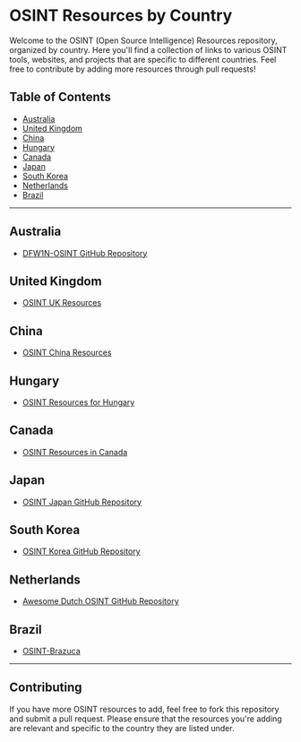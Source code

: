 # OSINT Resources by Country

Welcome to the OSINT (Open Source Intelligence) Resources repository, organized by country. Here you'll find a collection of links to various OSINT tools, websites, and projects that are specific to different countries. Feel free to contribute by adding more resources through pull requests!

## Table of Contents

- [Australia](#australia)
- [United Kingdom](#united-kingdom)
- [China](#china)
- [Hungary](#hungary)
- [Canada](#canada)
- [Japan](#japan)
- [South Korea](#south-korea)
- [Netherlands](#netherlands)
- [Brazil](#brazil)

---

## Australia
- [DFW1N-OSINT GitHub Repository](https://github.com/DFW1N/DFW1N-OSINT)

## United Kingdom
- [OSINT UK Resources](https://start.me/p/gyq0Rz/united-kingdom)

## China
- [OSINT China Resources](https://start.me/p/GE7JQb/osint)

## Hungary
- [OSINT Resources for Hungary](https://start.me/p/kxGLzd/hun-osint)

## Canada
- [OSINT Resources in Canada](https://start.me/p/aLe0vp/osint-resources-in-canada)

## Japan
- [OSINT Japan GitHub Repository](https://github.com/Coordinate-Cat/OSINT-JAPAN)

## South Korea
- [OSINT Korea GitHub Repository](https://github.com/SwanLeeSec/rokinttool)

## Netherlands
- [Awesome Dutch OSINT GitHub Repository](https://github.com/wvanderp/awesome-dutch-osint)

## Brazil
- [OSINT-Brazuca](https://github.com/osintbrazuca/osint-brazuca)

---

## Contributing
If you have more OSINT resources to add, feel free to fork this repository and submit a pull request. Please ensure that the resources you're adding are relevant and specific to the country they are listed under.
